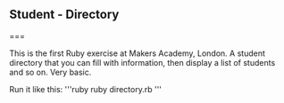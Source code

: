## Student - Directory
===

This is the first Ruby exercise at Makers Academy, London. A student directory that you can fill with information, then display a list of students and so on. Very basic.

Run it like this:
'''ruby
ruby directory.rb
'''
